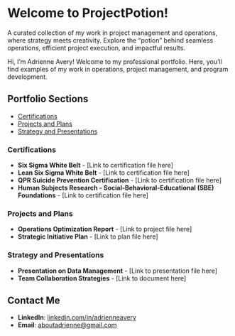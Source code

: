 # Welcome to ProjectPotion! 

A curated collection of my work in project management and operations, where strategy meets creativity. Explore the “potion” behind seamless operations, efficient project execution, and impactful results.


Hi, I’m Adrienne Avery! Welcome to my professional portfolio. Here, you’ll find examples of my work in operations, project management, and program development.

## Portfolio Sections
- [Certifications](#certifications)
- [Projects and Plans](#projects-and-plans)
- [Strategy and Presentations](#strategy-and-presentations)

### Certifications
- **Six Sigma White Belt** - [Link to certification file here]
- **Lean Six Sigma White Belt** - [Link to certification file here]
- **QPR Suicide Prevention Certification** - [Link to certification file here]
- **Human Subjects Research - Social-Behavioral-Educational (SBE) Foundations** - [Link to certification file here]

### Projects and Plans
- **Operations Optimization Report** - [Link to project file here]
- **Strategic Initiative Plan** - [Link to plan file here]

### Strategy and Presentations
- **Presentation on Data Management** - [Link to presentation file here]
- **Team Collaboration Strategies** - [Link to document here]

## Contact Me
- **LinkedIn**: [linkedin.com/in/adrienneavery](https://linkedin.com/in/adrienneavery)
- **Email**: [aboutadrienne@gmail.com](mailto:aboutadrienne@gmail.com)
